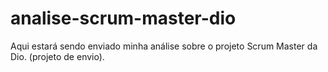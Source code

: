 # analise-scrum-master-dio
Aqui estará sendo enviado minha análise sobre o projeto Scrum Master da Dio. (projeto de envio). 

